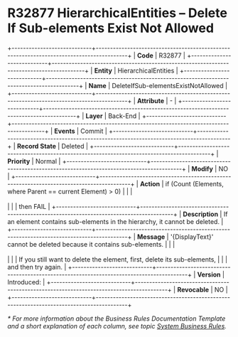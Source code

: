 ﻿---
erp.type: business-rule
erp.entity: hierarchical-entities
---

# R32877 HierarchicalEntities – Delete If Sub-elements Exist Not Allowed
+----------------------------+-----------------------------------------------------------------------------------------+
| **Code**                   | R32877                                                                                  |
+----------------------------+-----------------------------------------------------------------------------------------+
| **Entity**                 | HierarchicalEntities                                                                    |
+----------------------------+-----------------------------------------------------------------------------------------+
| **Name**                   | DeleteIfSub-elementsExistNotAllowed                                                     |
+----------------------------+-----------------------------------------------------------------------------------------+
| **Attribute**              | \-                                                                                      |
+----------------------------+-----------------------------------------------------------------------------------------+
| **Layer**                  | Back-End                                                                                |
+----------------------------+-----------------------------------------------------------------------------------------+
| **Events**                 | Commit                                                                                  |
+----------------------------+-----------------------------------------------------------------------------------------+
| **Record State**           | Deleted                                                                                 |
+----------------------------+-----------------------------------------------------------------------------------------+
| **Priority**               | Normal                                                                                  |
+----------------------------+-----------------------------------------------------------------------------------------+
| **Modify**                 | NO                                                                                      |
+----------------------------+-----------------------------------------------------------------------------------------+
| **Action**                 | if (Count (Elements, where Parent == current Element) > 0)                              |
|                            | <br><br>                                                                                |
|                            | then FAIL                                                                               |
+----------------------------+-----------------------------------------------------------------------------------------+
| **Description**            | If an element contains sub-elements in the hierarchy, it cannot be deleted.             |                                         
+----------------------------+-----------------------------------------------------------------------------------------+
| **Message**                | '{DisplayText}' cannot be deleted because it contains sub-elements.                     |
|                            | <br><br>                                                                                |
|                            | If you still want to delete the element, first, delete its sub-elements,                |
|                            | and then try again.                                                                     |
+----------------------------+-----------------------------------------------------------------------------------------+
| **Version**                | Introduced:                                                                             |
+----------------------------+-----------------------------------------------------------------------------------------+
| **Revocable**              | NO                                                                                      |
+----------------------------+-----------------------------------------------------------------------------------------+

*\* For more information about the Business Rules Documentation Template and a short explanation of each column, see
topic [System Business Rules](../templates/template-description-system-business-rules.md).*
